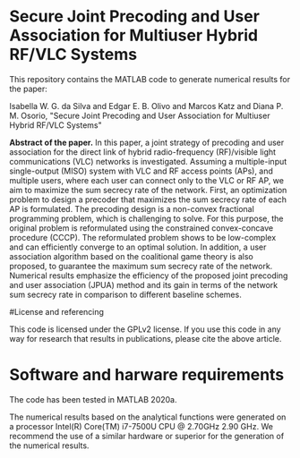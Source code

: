 # Secure Joint Precoding and User Association for Multiuser Hybrid RF/VLC Systems

This repository contains the MATLAB code to generate numerical results for the paper:

Isabella W. G. da Silva and Edgar E. B. Olivo and Marcos Katz and Diana P. M. Osorio, "Secure Joint Precoding and User Association for Multiuser Hybrid RF/VLC Systems"

**Abstract of the paper.** In this paper, a joint strategy of precoding and user association for the direct link of hybrid radio-frequency (RF)/visible light communications (VLC) networks is investigated. Assuming a multiple-input single-output (MISO) system with VLC and RF access points (APs), and multiple users, where each user can connect only to the VLC or RF AP, we aim to maximize the sum secrecy rate of the network. First, an optimization problem to design a precoder that maximizes the sum secrecy rate of each AP is formulated. The precoding design is a non-convex fractional programming problem, which is challenging to solve. For this purpose, the original problem is reformulated using the constrained convex-concave procedure (CCCP). The reformulated problem shows to be low-complex and can efficiently converge to an optimal solution. In addition, a user association algorithm based on the coalitional game theory is also proposed, to guarantee the maximum sum secrecy rate of the network. Numerical results emphasize the efficiency of the proposed joint precoding and user association (JPUA) method and its gain in terms of the network sum secrecy rate in comparison to different baseline schemes.

#License and referencing

This code is licensed under the GPLv2 license. If you use this code in any way for research that results in publications, please cite the above article.

# Software and harware requirements

The code has been tested in MATLAB 2020a.

The numerical results based on the analytical functions were generated on a processor Intel(R) Core(TM) i7-7500U CPU @ 2.70GHz 2.90 GHz. We recommend the use of a similar hardware or superior for the generation of the numerical results. 
